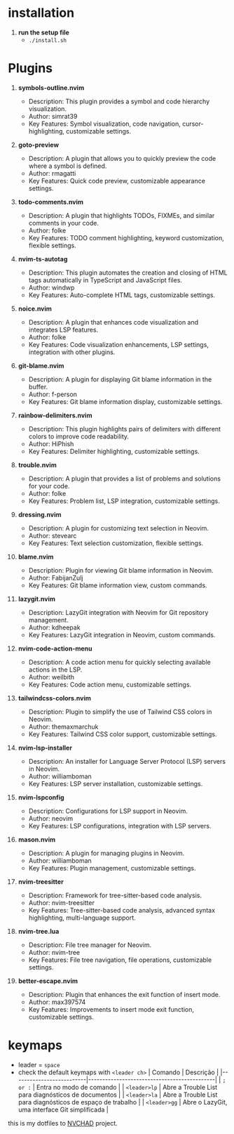 # installation
1. **run the setup file**
    - `./install.sh`

# Plugins
1. **symbols-outline.nvim**
   - Description: This plugin provides a symbol and code hierarchy visualization.
   - Author: simrat39
   - Key Features: Symbol visualization, code navigation, cursor-highlighting, customizable settings.

2. **goto-preview**
   - Description: A plugin that allows you to quickly preview the code where a symbol is defined.
   - Author: rmagatti
   - Key Features: Quick code preview, customizable appearance settings.

3. **todo-comments.nvim**
   - Description: A plugin that highlights TODOs, FIXMEs, and similar comments in your code.
   - Author: folke
   - Key Features: TODO comment highlighting, keyword customization, flexible settings.

4. **nvim-ts-autotag**
   - Description: This plugin automates the creation and closing of HTML tags automatically in TypeScript and JavaScript files.
   - Author: windwp
   - Key Features: Auto-complete HTML tags, customizable settings.

5. **noice.nvim**
   - Description: A plugin that enhances code visualization and integrates LSP features.
   - Author: folke
   - Key Features: Code visualization enhancements, LSP settings, integration with other plugins.

6. **git-blame.nvim**
   - Description: A plugin for displaying Git blame information in the buffer.
   - Author: f-person
   - Key Features: Git blame information display, customizable settings.

7. **rainbow-delimiters.nvim**
   - Description: This plugin highlights pairs of delimiters with different colors to improve code readability.
   - Author: HiPhish
   - Key Features: Delimiter highlighting, customizable settings.

8. **trouble.nvim**
   - Description: A plugin that provides a list of problems and solutions for your code.
   - Author: folke
   - Key Features: Problem list, LSP integration, customizable settings.

9. **dressing.nvim**
   - Description: A plugin for customizing text selection in Neovim.
   - Author: stevearc
   - Key Features: Text selection customization, flexible settings.

10. **blame.nvim**
    - Description: Plugin for viewing Git blame information in Neovim.
    - Author: FabijanZulj
    - Key Features: Git blame information view, custom commands.

11. **lazygit.nvim**
    - Description: LazyGit integration with Neovim for Git repository management.
    - Author: kdheepak
    - Key Features: LazyGit integration in Neovim, custom commands.

12. **nvim-code-action-menu**
    - Description: A code action menu for quickly selecting available actions in the LSP.
    - Author: weilbith
    - Key Features: Code action menu, customizable settings.

13. **tailwindcss-colors.nvim**
    - Description: Plugin to simplify the use of Tailwind CSS colors in Neovim.
    - Author: themaxmarchuk
    - Key Features: Tailwind CSS color support, customizable settings.

14. **nvim-lsp-installer**
    - Description: An installer for Language Server Protocol (LSP) servers in Neovim.
    - Author: williamboman
    - Key Features: LSP server installation, customizable settings.

15. **nvim-lspconfig**
    - Description: Configurations for LSP support in Neovim.
    - Author: neovim
    - Key Features: LSP configurations, integration with LSP servers.

16. **mason.nvim**
    - Description: A plugin for managing plugins in Neovim.
    - Author: williamboman
    - Key Features: Plugin management, customizable settings.

17. **nvim-treesitter**
    - Description: Framework for tree-sitter-based code analysis.
    - Author: nvim-treesitter
    - Key Features: Tree-sitter-based code analysis, advanced syntax highlighting, multi-language support.

18. **nvim-tree.lua**
    - Description: File tree manager for Neovim.
    - Author: nvim-tree
    - Key Features: File tree navigation, file operations, customizable settings.

19. **better-escape.nvim**
    - Description: Plugin that enhances the exit function of insert mode.
    - Author: max397574
    - Key Features: Improvements to insert mode exit function, customizable settings.

# keymaps
 - leader = `space`
 - check the default keymaps with `<leader ch>`
| Comando                  | Descrição                                   |
|--------------------------|---------------------------------------------|
| `; or :`                      | Entra no modo de comando                    |
| `<leader>lp`             | Abre a Trouble List para diagnósticos de documentos |
| `<leader>la`             | Abre a Trouble List para diagnósticos de espaço de trabalho |
| `<leader>gg`             | Abre o LazyGit, uma interface Git simplificada |

this is my dotfiles to [NVCHAD](https://github.com/NvChad/NvChad) project.
